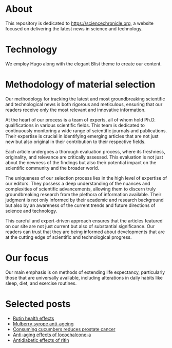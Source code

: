 # About

This repository is dedicated to https://sciencechronicle.org, a website focused on delivering the latest news in science and technology.

# Technology

We employ Hugo along with the elegant Blist theme to create our content.

# Methodology of material selection

Our methodology for tracking the latest and most groundbreaking scientific and technological news is both rigorous and meticulous, ensuring that our readers receive only the most relevant and innovative information.

At the heart of our process is a team of experts, all of whom hold Ph.D. qualifications in various scientific fields. This team is dedicated to continuously monitoring a wide range of scientific journals and publications. Their expertise is crucial in identifying emerging articles that are not just new but also original in their contribution to their respective fields.

Each article undergoes a thorough evaluation process, where its freshness, originality, and relevance are critically assessed. This evaluation is not just about the newness of the findings but also their potential impact on the scientific community and the broader world.

The uniqueness of our selection process lies in the high level of expertise of our editors. They possess a deep understanding of the nuances and complexities of scientific advancements, allowing them to discern truly groundbreaking research from the plethora of information available. Their judgment is not only informed by their academic and research background but also by an awareness of the current trends and future directions of science and technology.

This careful and expert-driven approach ensures that the articles featured on our site are not just current but also of substantial significance. Our readers can trust that they are being informed about developments that are at the cutting edge of scientific and technological progress.

# Our focus

Our main emphasis is on methods of extending life expectancy, particularly those that are universally available, including alterations in daily habits like sleep, diet, and exercise routines.

# Selected posts

* [Rutin health effects](https://www.sciencechronicle.org/news/rutin-health-effects) 
* [Mulberry syrope anti-ageing](https://www.sciencechronicle.org/news/mulberry-extracts-anti-aging-antiglycation-antioxidant-evaluations/)
* [Consuming cucumbers reduces prostate cancer](https://www.sciencechronicle.org/news/consuming-100g-cucumbers-per-day-may-reduce-prostate-cancer-risk-by-28/)
* [Anti-aging effects of locochalcone-a](https://www.sciencechronicle.org/news/health-benefits-anti-aging-effects-licochalcone-a/)
* [Antidiabetic effects of ritin](https://www.sciencechronicle.org/news/antidiabetic-effects-of-rutin/)